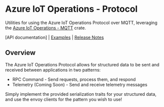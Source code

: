 # Azure IoT Operations - Protocol
Utilities for using the Azure IoT Operations Protocol over MQTT, leveraging the [Azure IoT Operations - MQTT](../azure_iot_operations_mqtt/) crate.

[API documentation] |
[Examples](/examples) |
[Release Notes](https://github.com/Azure/iot-operations-sdks/releases?q=rust%2Fprotocol&expanded=true)

## Overview

The Azure IoT Operations Protocol allows for structured data to be sent and received between applications in two patterns:

- RPC Command - Send requests, process them, and respond
- Telemetry (Coming Soon) - Send and receive telemetry messages

Simply implement the provided serialization traits for your structured data, and use the envoy clients for the pattern you wish to use!

